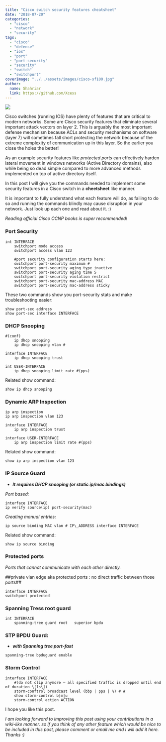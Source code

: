 ```yaml
---
title: "Cisco switch security features cheatsheet"
date: "2018-07-20"
categories: 
  - "cisco"
  - "network"
  - "security"
tags: 
  - "cisco"
  - "defense"
  - "ios"
  - "port"
  - "port-security"
  - "security"
  - "switch"
  - "switchport"
coverImage: "../../assets/images/cisco-sf100.jpg"
author:
  name: Shahriar
  link: https://github.com/Xcess
---
```


![](../../assets/images/cisco-sf100.jpg)

Cisco switches (running IOS) have plenty of features that are critical to modern networks. Some are Cisco security features that eliminate several important attack vectors on layer 2. This is arguably the most important defense mechanism because ACLs and security mechanisms on software (layer 7) will sometimes fall short protecting the network because of the extreme complexity of communication up in this layer. So the earlier you close the holes the better!

As an example security features like _protected ports_ can effectively harden lateral movement in windows networks (Active Directory domains), also while being so dead simple compared to more advanced methods implemented on top of active directory itself.

In this post I will give you the commands needed to implement some security features in a Cisco switch in a **cheetsheet** like manner.

It is important to fully understand what each feature will do, as failing to do so and running the commands blindly may cause disruption in your network. Just look up each one and read about it. :)

_Reading official Cisco CCNP books is super recommended!_

### Port Security

```
int INTERFACE
	switchport mode access
	switchport access vlan 123 

	#port security configuration starts here:
	switchport port-security maximum # 
	switchport port-security aging type inactive 
	switchport port-security aging time 5 
	switchport port-security violation restrict 
	switchport port-security mac-address MAC 
	switchport port-security mac-address sticky
```

These two commands show you port-security stats and make troubleshooting easier:

```
show port-sec address
show port-sec interface INTERFACE
```

### DHCP Snooping

```
#(conf)
	ip dhcp snooping
	ip dhcp snooping vlan #

interface INTERFACE
	ip dhcp snooping trust 

int USER-INTERFACE 
	ip dhcp snooping limit rate #(pps)
```

Related show command:

```
show ip dhcp snooping
```

### Dynamic ARP Inspection

```
ip arp inspection 
ip arp inspection vlan 123

interface INTERFACE 
	ip arp inspection trust
	
interface USER-INTERFACE 
	ip arp inspection limit rate #(pps)
```

Related show command:

```
show ip arp inspection vlan 123
```

### IP Source Guard

- _**It requires DHCP snooping (or static ip/mac bindings)**_

_Port based:_

```
interface INTERFACE
ip verify source(ip) port-security(mac)
```
_Creating manual entries:_

```
ip source binding MAC vlan # IP\_ADDRESS interface INTERFACE
```

Related show command:

```
show ip source binding
```

### Protected ports

_Ports that cannot communicate with each other directly._

##private vlan edge aka protected ports : no direct traffic between those ports##

```
interface INTERFACE
switchport protected
```

### Spanning Tress root guard

```
int INTERFACE
	spanning-tree guard root   superior bpdu
```

### STP BPDU Guard:

- _**with Spanning tree port-fast**_

```
spanning-tree bpduguard enable
```

### Storm Control

```
interface INTERFACE
	#(do not clip anymore – all specified traffic is dropped until end of duration \[1s\])
	storm-conftrol broadcast level (bbp | pps | %) # #
	show storm-control b|m|u
	storm-control action ACTION
```

I hope you like this post.

_I am looking forward to improving this post using your contributions in a wiki-like manner. so if you think of any other feature which would be nice to be included in this post, please comment or email me and I will add it here. Thanks :)_
